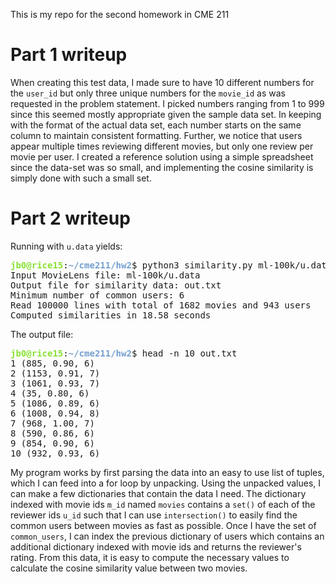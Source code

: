 This is my repo for the second homework in CME 211

# Part 1 writeup

When creating this test data, I made sure to have 10 different numbers for the `user_id` but only three unique numbers for the `movie_id` as was requested in the problem statement. I picked numbers ranging from 1 to 999 since this seemed mostly appropriate given the sample data set. In keeping with the format of the actual data set, each number starts on the same column to maintain consistent formatting. Further, we notice that users appear multiple times reviewing different movies, but only one review per movie per user. I created a reference solution using a simple spreadsheet since the data-set was so small, and implementing the cosine similarity is simply done with such a small set.

# Part 2 writeup

Running with `u.data` yields:

<pre><font color="#8AE234"><b>jb0@rice15</b></font>:<font color="#729FCF"><b>~/cme211/hw2</b></font>$ python3 similarity.py ml-100k/u.data out.txt 6
Input MovieLens file: ml-100k/u.data
Output file for similarity data: out.txt
Minimum number of common users: 6
Read 100000 lines with total of 1682 movies and 943 users
Computed similarities in 18.58 seconds
</pre>

The output file:

<pre><font color="#8AE234"><b>jb0@rice15</b></font>:<font color="#729FCF"><b>~/cme211/hw2</b></font>$ head -n 10 out.txt 
1 (885, 0.90, 6)
2 (1153, 0.91, 7)
3 (1061, 0.93, 7)
4 (35, 0.80, 6)
5 (1086, 0.89, 6)
6 (1008, 0.94, 8)
7 (968, 1.00, 7)
8 (590, 0.86, 6)
9 (854, 0.90, 6)
10 (932, 0.93, 6)
</pre>

My program works by first parsing the data into an easy to use list of tuples, which I can feed into a for loop by unpacking. Using the unpacked values, I can make a few dictionaries that contain the data I need. The dictionary indexed with movie ids `m_id` named `movies` contains a `set()` of each of the reviewer ids `u_id` such that I can use `intersection()` to easily find the common users between movies as fast as possible. Once I have the set of `common_users`, I can index the previous dictionary of users which contains an additional dictionary indexed with movie ids and returns the reviewer's rating. From this data, it is easy to compute the necessary values to calculate the cosine similarity value between two movies.